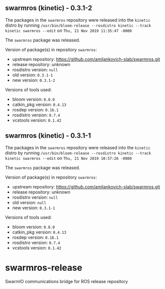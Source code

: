 ## swarmros (kinetic) - 0.3.1-2

The packages in the `swarmros` repository were released into the `kinetic` distro by running `/usr/bin/bloom-release --rosdistro kinetic --track kinetic swarmros --edit` on `Thu, 21 Nov 2019 11:35:47 -0000`

The `swarmros` package was released.

Version of package(s) in repository `swarmros`:

- upstream repository: https://github.com/amilankovich-slab/swarmros.git
- release repository: unknown
- rosdistro version: `null`
- old version: `0.3.1-1`
- new version: `0.3.1-2`

Versions of tools used:

- bloom version: `0.8.0`
- catkin_pkg version: `0.4.13`
- rosdep version: `0.16.1`
- rosdistro version: `0.7.4`
- vcstools version: `0.1.42`


## swarmros (kinetic) - 0.3.1-1

The packages in the `swarmros` repository were released into the `kinetic` distro by running `/usr/bin/bloom-release --rosdistro kinetic --track kinetic swarmros --edit` on `Thu, 21 Nov 2019 10:57:26 -0000`

The `swarmros` package was released.

Version of package(s) in repository `swarmros`:

- upstream repository: https://github.com/amilankovich-slab/swarmros.git
- release repository: unknown
- rosdistro version: `null`
- old version: `null`
- new version: `0.3.1-1`

Versions of tools used:

- bloom version: `0.8.0`
- catkin_pkg version: `0.4.13`
- rosdep version: `0.16.1`
- rosdistro version: `0.7.4`
- vcstools version: `0.1.42`


# swarmros-release
SwarmIO communications bridge for ROS release repository
